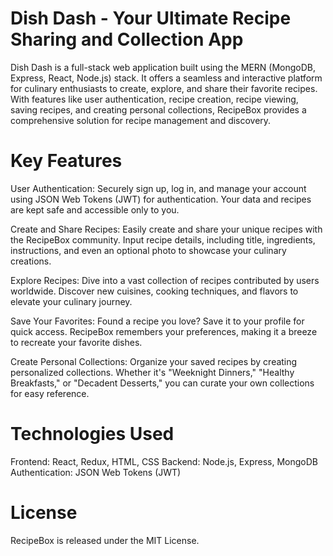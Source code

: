 # Dish Dash - Your Ultimate Recipe Sharing and Collection App
Dish Dash is a full-stack web application built using the MERN (MongoDB, Express, React, Node.js) stack. It offers a seamless and interactive platform for culinary enthusiasts to create, explore, and share their favorite recipes. With features like user authentication, recipe creation, recipe viewing, saving recipes, and creating personal collections, RecipeBox provides a comprehensive solution for recipe management and discovery.

# Key Features
 User Authentication: Securely sign up, log in, and manage your account using JSON Web Tokens (JWT) for authentication. Your data and recipes are kept safe and accessible only to you.

Create and Share Recipes: Easily create and share your unique recipes with the RecipeBox community. Input recipe details, including title, ingredients, instructions, and even an optional photo to showcase your culinary creations.

Explore Recipes: Dive into a vast collection of recipes contributed by users worldwide. Discover new cuisines, cooking techniques, and flavors to elevate your culinary journey.

Save Your Favorites: Found a recipe you love? Save it to your profile for quick access. RecipeBox remembers your preferences, making it a breeze to recreate your favorite dishes.

 Create Personal Collections: Organize your saved recipes by creating personalized collections. Whether it's "Weeknight Dinners," "Healthy Breakfasts," or "Decadent Desserts," you can curate your own collections for easy reference.

# Technologies Used
Frontend: React, Redux, HTML, CSS
Backend: Node.js, Express, MongoDB
Authentication: JSON Web Tokens (JWT)

# License
RecipeBox is released under the MIT License.






